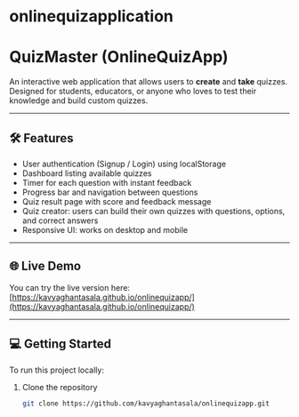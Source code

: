 # onlinequizapplication
# QuizMaster (OnlineQuizApp)

An interactive web application that allows users to **create** and **take** quizzes.  
Designed for students, educators, or anyone who loves to test their knowledge and build custom quizzes.

---

## 🛠️ Features

- User authentication (Signup / Login) using localStorage  
- Dashboard listing available quizzes  
- Timer for each question with instant feedback  
- Progress bar and navigation between questions  
- Quiz result page with score and feedback message  
- Quiz creator: users can build their own quizzes with questions, options, and correct answers  
- Responsive UI: works on desktop and mobile  

---

## 🌐 Live Demo

You can try the live version here:  
[https://kavyaghantasala.github.io/onlinequizapp/](https://kavyaghantasala.github.io/onlinequizapp/)

---

## 💻 Getting Started

To run this project locally:

1. Clone the repository  
   ```bash
   git clone https://github.com/kavyaghantasala/onlinequizapp.git
